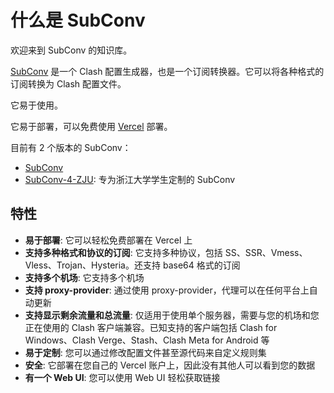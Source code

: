 # 什么是 SubConv

欢迎来到 SubConv 的知识库。

[SubConv](https://github.com/SubConv/SubConv) 是一个 Clash 配置生成器，也是一个订阅转换器。它可以将各种格式的订阅转换为 Clash 配置文件。  

它易于使用。  

它易于部署，可以免费使用 [Vercel](https://vercel.com) 部署。  

目前有 2 个版本的 SubConv：
- [SubConv](https://github.com/SubConv/SubConv)  
- [SubConv-4-ZJU](https://github.com/SubConv/SubConv-4-ZJU): 专为浙江大学学生定制的 SubConv  

## 特性
- **易于部署**: 它可以轻松免费部署在 Vercel 上  
- **支持多种格式和协议的订阅**: 它支持多种协议，包括 SS、SSR、Vmess、Vless、Trojan、Hysteria。还支持 base64 格式的订阅  
- **支持多个机场**: 它支持多个机场  
- **支持 proxy-provider**: 通过使用 proxy-provider，代理可以在任何平台上自动更新  
- **支持显示剩余流量和总流量**: 仅适用于使用单个服务器，需要与您的机场和您正在使用的 Clash 客户端兼容。已知支持的客户端包括 Clash for Windows、Clash Verge、Stash、Clash Meta for Android 等  
- **易于定制**: 您可以通过修改配置文件甚至源代码来自定义规则集  
- **安全**: 它部署在您自己的 Vercel 账户上，因此没有其他人可以看到您的数据  
- **有一个 Web UI**: 您可以使用 Web UI 轻松获取链接  
